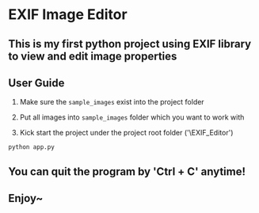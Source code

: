 # EXIF Image Editor

## This is my first python project using EXIF library to view and edit image properties

## User Guide

1. Make sure the `sample_images` exist into the project folder

2. Put all images into `sample_images` folder which you want to work with

3. Kick start the project under the project root folder ('\EXIF_Editor')

```
python app.py
```

## You can quit the program by 'Ctrl + C' anytime!

## Enjoy~
